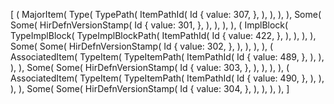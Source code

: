 [
    (
        MajorItem(
            Type(
                TypePath(
                    ItemPathId(
                        Id {
                            value: 307,
                        },
                    ),
                ),
            ),
        ),
        Some(
            Some(
                HirDefnVersionStamp(
                    Id {
                        value: 301,
                    },
                ),
            ),
        ),
    ),
    (
        ImplBlock(
            TypeImplBlock(
                TypeImplBlockPath(
                    ItemPathId(
                        Id {
                            value: 422,
                        },
                    ),
                ),
            ),
        ),
        Some(
            Some(
                HirDefnVersionStamp(
                    Id {
                        value: 302,
                    },
                ),
            ),
        ),
    ),
    (
        AssociatedItem(
            TypeItem(
                TypeItemPath(
                    ItemPathId(
                        Id {
                            value: 489,
                        },
                    ),
                ),
            ),
        ),
        Some(
            Some(
                HirDefnVersionStamp(
                    Id {
                        value: 303,
                    },
                ),
            ),
        ),
    ),
    (
        AssociatedItem(
            TypeItem(
                TypeItemPath(
                    ItemPathId(
                        Id {
                            value: 490,
                        },
                    ),
                ),
            ),
        ),
        Some(
            Some(
                HirDefnVersionStamp(
                    Id {
                        value: 304,
                    },
                ),
            ),
        ),
    ),
]